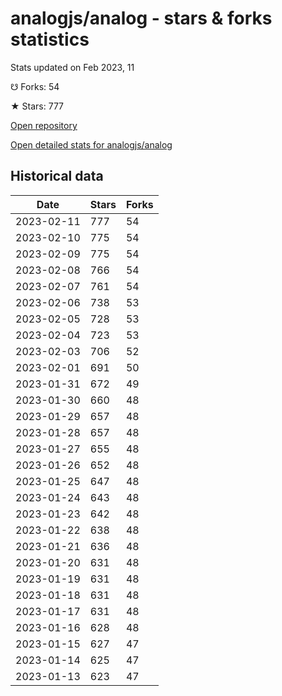 # analogjs/analog - stars & forks statistics

Stats updated on Feb 2023, 11

☋ Forks: 54

★ Stars: 777

[Open repository](https://github.com/analogjs/analog)

[Open detailed stats for analogjs/analog](https://reviewgithub.com/rep/analogjs/analog)

## Historical data
| Date | Stars | Forks |
|------|-------|-------|
| 2023-02-11 | 777 | 54 | 
| 2023-02-10 | 775 | 54 | 
| 2023-02-09 | 775 | 54 | 
| 2023-02-08 | 766 | 54 | 
| 2023-02-07 | 761 | 54 | 
| 2023-02-06 | 738 | 53 | 
| 2023-02-05 | 728 | 53 | 
| 2023-02-04 | 723 | 53 | 
| 2023-02-03 | 706 | 52 | 
| 2023-02-01 | 691 | 50 | 
| 2023-01-31 | 672 | 49 | 
| 2023-01-30 | 660 | 48 | 
| 2023-01-29 | 657 | 48 | 
| 2023-01-28 | 657 | 48 | 
| 2023-01-27 | 655 | 48 | 
| 2023-01-26 | 652 | 48 | 
| 2023-01-25 | 647 | 48 | 
| 2023-01-24 | 643 | 48 | 
| 2023-01-23 | 642 | 48 | 
| 2023-01-22 | 638 | 48 | 
| 2023-01-21 | 636 | 48 | 
| 2023-01-20 | 631 | 48 | 
| 2023-01-19 | 631 | 48 | 
| 2023-01-18 | 631 | 48 | 
| 2023-01-17 | 631 | 48 | 
| 2023-01-16 | 628 | 48 | 
| 2023-01-15 | 627 | 47 | 
| 2023-01-14 | 625 | 47 | 
| 2023-01-13 | 623 | 47 | 

